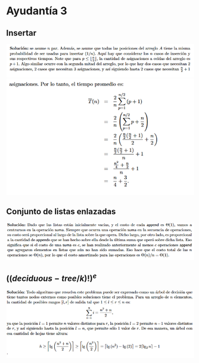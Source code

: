 # Ayudantía 3
## Insertar

<div align="center">

![1.1](1.1.png)
![1.2](1.2.png)

</div>

## Conjunto de listas enlazadas

<div align="center">

![2.1](2.1.png)

</div>

## $((deciduous-tree/k)!)^e$

<div align="center">

![3.1](3.1.png)

</div>